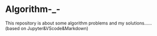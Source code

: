 # Algorithm-_-
This repository is about some algorithm problems and my solutions......(based on Jupyter&VScode&Markdown)
